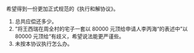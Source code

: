 希望得到一份更加正式规范的《执行和解协议》。
1. 总共应偿还多少。
2. ”将王西瑞在周全村的宅子一套以 80000 元顶给申请人李丙海“的表述中”以 80000 元顶给“有歧义，希望说法能更严谨些。
3. 未按本协议执行怎么办。
